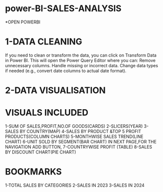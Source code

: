 # power-BI-SALES-ANALYSIS
*OPEN POWERBI
# 1-DATA CLEANING
If you need to clean or transform the data, you can click on Transform Data in Power BI. This will open the Power Query Editor where you can:
Remove unnecessary columns.
Handle missing or incorrect data.
Change data types if needed (e.g., convert date columns to actual date format).
# 2-DATA VISUALISATION
# VISUALS INCLUDED
1-SUM OF SALES,PROFIT,NO.OF GOODS(CARDS)
2-SLICERS(YEAR)
3-SALES BY COUNTRY(MAP)
4-SALES BY PRODUCT &TOP 5 PROFIT PRODUCTS(COLUMN CHARTS)
5-MONTHWISE SALES TREND(LINE CHART)
6-UNIT SOLD BY SEGMENT(BAR CHART)
IN NEXT PAGE,FOR THE NAVIGATION ADD BUTTON,
7-COUNTRYWISE PROFIT (TABLE)
8-SALES BY DISCOUNT CHART(PIE CHART)
# BOOKMARKS
1-TOTAL SALES BY CATEGORIES
2-SALES IN 2023
3-SALES IN 2024


